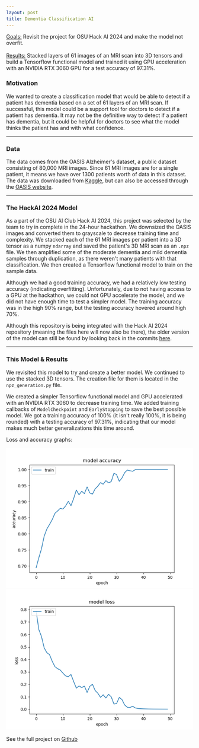 ```yaml
---
layout: post
title: Dementia Classification AI
---
```


<div class="message">
  <u>Goals:</u> Revisit the project for OSU Hack AI 2024 and make the model not overfit.
  <br> <br>
  <u>Results:</u> Stacked layers of 61 images of an MRI scan into 3D tensors and build a Tensorflow functional model and trained it using GPU acceleration with an NVIDIA RTX 3060 GPU for a test accuracy of 97.31%.
</div>

### Motivation

We wanted to create a classification model that would be able to detect if a patient has dementia based on a set of 61 layers of an MRI scan. If successful, this model could be a support tool for doctors to detect if a patient has dementia. It may not be the definitive way to detect if a patient has dementia, but it could be helpful for doctors to see what the model thinks the patient has and with what confidence.

___

### Data

The data comes from the OASIS Alzheimer's dataset, a public dataset consisting of 80,000 MRI images. Since 61 MRI images are for a single patient, it means we have over 1300 patients worth of data in this dataset. The data was downloaded from [Kaggle](https://www.kaggle.com/datasets/ninadaithal/imagesoasis), but can also be accessed through the [OASIS website](https://sites.wustl.edu/oasisbrains/).

___

### The HackAI 2024 Model

As a part of the OSU AI Club Hack AI 2024, this project was selected by the team to try in complete in the 24-hour hackathon. We downsized the OASIS images and converted them to grayscale to decrease training time and complexity. We stacked each of the 61 MRI images per patient into a 3D tensor as a numpy `ndarray` and saved the patient's 3D MRI scan as an `.npz` file. We then amplified some of the moderate dementia and mild dementia samples through duplication, as there weren't many patients with that classification. We then created a Tensorflow functional model to train on the sample data. 

Although we had a good training accuracy, we had a relatively low testing accuracy (indicating overfitting). Unfortunately, due to not having access to a GPU at the hackathon, we could not GPU accelerate the model, and we did not have enough time to test a simpler model. The training accuracy was in the high 90% range, but the testing accuracy hovered around high 70%. 

Although this repository is being integrated with the Hack AI 2024 repository (meaning the files here will now also be there), the older version of the model can still be found by looking back in the commits [here](https://github.com/Nishanth-Kunchala/Hack_AI_2024).

___

### This Model & Results

We revisited this model to try and create a better model. We continued to use the stacked 3D tensors. The creation file for them is located in the `npz_generation.py` file. 

We created a simpler Tensorflow functional model and GPU accelerated with an NVIDIA RTX 3060 to decrease training time. We added training callbacks of `ModelCheckpoint` and `EarlyStopping` to save the best possible model. We got a training accuracy of 100% (it isn't really 100%, it is being rounded) with a testing accuracy of 97.31%, indicating that our model makes much better generalizations this time around.

Loss and accuracy graphs:

![Accuracy Graph](/screenshots/accuracy.png)
![Loss Graph](/screenshots/loss.png)



See the full project on [Github](https://github.com/RandomKiddo/DementiaAI)